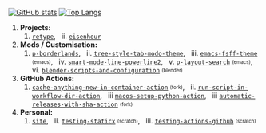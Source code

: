 [![GitHub stats](https://github-readme-stats.vercel.app/api?username=plu5&show_icons=true&include_all_commits=true&hide_rank=true&disable_animations=true&hide_title=true&hide_border=true&bg_color=0D1117&text_color=58a6ff&icon_color=D3D4D6)](https://github.com/anuraghazra/github-readme-stats)
[![Top Langs](https://github-readme-stats.vercel.app/api/top-langs/?username=plu5&layout=compact&langs_count=6&hide_border=true&bg_color=0D1117&text_color=58a6ff&title_color=D3D4D6)](https://github.com/anuraghazra/github-readme-stats)

1. **Projects:**
   1. <ins>[`retype`](https://github.com/plu5/retype)</ins>,
      &nbsp; ii. <ins>[`eisenhour`](https://github.com/plu5/eisenhour)</ins>
2. **Mods / Customisation:**
   1. <ins>[`p-borderlands`](https://github.com/plu5/p-borderlands)</ins>,
      &nbsp; ii. <ins>[`tree-style-tab-modo-theme`](https://github.com/plu5/tree-style-tab-modo-theme)</ins>,
      &nbsp; iii. <ins>[`emacs-fsff-theme`](https://github.com/plu5/emacs-fsff-theme)</ins> <sub><sup>(emacs)</sub></sup>,
      &nbsp; iv. <ins>[`smart-mode-line-powerline2`](smart-mode-line-powerline2)</ins>,
      &nbsp; v. </sup> <ins>[`p-layout-search`](https://github.com/plu5/p-layout-search)</ins> <sub><sup>(emacs)</sub></sup>,
      &nbsp; vi. <ins>[`blender-scripts-and-configuration`](https://github.com/plu5/blender-scripts-and-configuration)</ins> <sub><sup>(blender)</sub></sup>
3. **GitHub Actions:**
   1. <ins>[`cache-anything-new-in-container-action`](https://github.com/plu5/cache-anything-new-in-container-action)</ins> <sub><sup>(fork)</sub></sup>,
      &nbsp; ii. <ins>[`run-script-in-workflow-dir-action`](https://github.com/plu5/run-script-in-workflows-dir-action)</ins>,
      &nbsp; iii <ins>[`macos-setup-python-action`](https://github.com/plu5/macos-setup-python-action)</ins>,
      &nbsp; iii <ins>[`automatic-releases-with-sha-action`](https://github.com/plu5/automatic-releases-with-sha-action)</ins> <sub><sup>(fork)</sub></sup>
4. **Personal:**
   1. <ins>[`site`](https://github.com/plu5/plu5.github.io)</ins>,
      &nbsp; ii. <ins>[`testing-staticx`](https://github.com/plu5/testing-staticx)</ins> <sub><sup>(scratch)</sub></sup>,
      &nbsp; iii. <ins>[`testing-actions-github`](https://github.com/plu5/testing-actions-github)</ins> <sub><sup>(scratch)</sub></sup>
